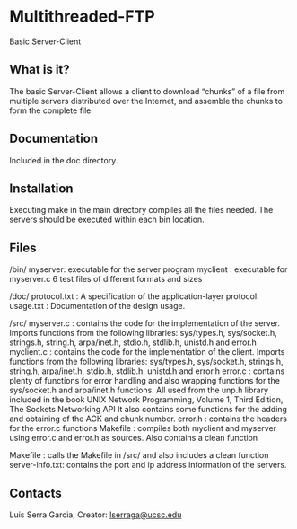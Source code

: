 # Multithreaded-FTP
   Basic Server-Client

  What is it?
  -----------

  The basic Server-Client allows a client to download “chunks” of a file from
  multiple servers distributed over the Internet, and assemble the chunks to
  form the complete file

  Documentation
  -------------

  Included in the doc directory.

  Installation
  ------------

  Executing make in the main directory compiles all the files
  needed. The servers should be executed within each bin location.

  Files
  --------
  /bin/
      myserver: executable for the server program
      myclient : executable for myserver.c
      6 test files of different formats and sizes


  /doc/
      protocol.txt : A specification of the application-layer protocol.
      usage.txt : Documentation of the design usage.

  /src/
      myserver.c : contains the code for the implementation of the
      server. Imports functions from the following libraries: sys/types.h,
      sys/socket.h, strings.h, string.h, arpa/inet.h, stdio.h, stdlib.h,
      unistd.h and error.h
      myclient.c : contains the code for the implementation of the
      client. Imports functions from the following libraries: sys/types.h,
      sys/socket.h, strings.h, string.h, arpa/inet.h, stdio.h, stdlib.h,
      unistd.h and error.h
      error.c : contains plenty of functions for error handling and also
      wrapping functions for the sys/socket.h and arpa/inet.h functions.
      All used from the unp.h library included in the book UNIX Network
      Programming, Volume 1, Third Edition, The Sockets Networking API
      It also contains some functions for the adding and obtaining of
      the ACK and chunk number.
      error.h : contains the headers for the error.c functions
      Makefile : compiles both myclient and myserver using error.c and
      error.h as sources. Also contains a clean function


  Makefile : calls the Makefile in /src/ and also includes a clean
  function
  server-info.txt: contains the port and ip address information of the servers.

  Contacts
  --------

  Luis Serra Garcia, Creator: lserraga@ucsc.edu
